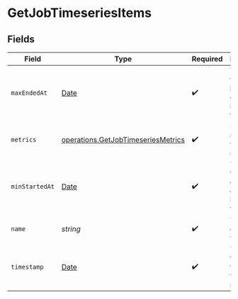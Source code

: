 # GetJobTimeseriesItems


## Fields

| Field                                                                                         | Type                                                                                          | Required                                                                                      | Description                                                                                   | Example                                                                                       |
| --------------------------------------------------------------------------------------------- | --------------------------------------------------------------------------------------------- | --------------------------------------------------------------------------------------------- | --------------------------------------------------------------------------------------------- | --------------------------------------------------------------------------------------------- |
| `maxEndedAt`                                                                                  | [Date](https://developer.mozilla.org/en-US/docs/Web/JavaScript/Reference/Global_Objects/Date) | :heavy_check_mark:                                                                            | The end time of the last execution included in the metrics.                                   |                                                                                               |
| `metrics`                                                                                     | [operations.GetJobTimeseriesMetrics](../../models/operations/getjobtimeseriesmetrics.md)      | :heavy_check_mark:                                                                            | Metrics relating to a workflow's runs.                                                        |                                                                                               |
| `minStartedAt`                                                                                | [Date](https://developer.mozilla.org/en-US/docs/Web/JavaScript/Reference/Global_Objects/Date) | :heavy_check_mark:                                                                            | The start time for the earliest execution included in the metrics.                            |                                                                                               |
| `name`                                                                                        | *string*                                                                                      | :heavy_check_mark:                                                                            | The name of the workflow.                                                                     | build-and-test                                                                                |
| `timestamp`                                                                                   | [Date](https://developer.mozilla.org/en-US/docs/Web/JavaScript/Reference/Global_Objects/Date) | :heavy_check_mark:                                                                            | The start of the interval for timeseries metrics.                                             |                                                                                               |